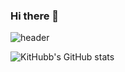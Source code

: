 ### Hi there 👋

<!--
**KitHubb/KitHubb** is a ✨ _special_ ✨ repository because its `README.md` (this file) appears on your GitHub profile.

Here are some ideas to get you started:

- 🔭 I’m currently working on ...
- 🌱 I’m currently learning ...
- 👯 I’m looking to collaborate on ...
- 🤔 I’m looking for help with ...
- 💬 Ask me about ...
- 📫 How to reach me: ...
- 😄 Pronouns: ...
- ⚡ Fun fact: ...

Profile : https://pgmjun.tistory.com/21
Emoji : https://www.emojicopy.com/

-->




![header](https://capsule-render.vercel.app/api?type=waving&&color=gradient&&text=Hello!&textBg=I'm%So-yeon%Kim)

![KitHubb's GitHub stats](https://github-readme-stats.vercel.app/api?username=KitHubb&show_icons=true&bg_color=00000000)

